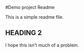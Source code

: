 #Demo project Readme

This is a simple readme file.

## HEADING 2

I hope this isn't much of a problem.